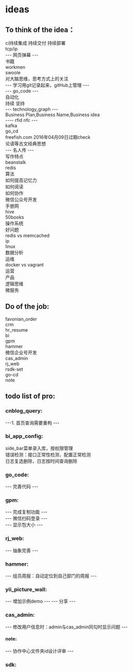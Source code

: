 # ideas  
## To think of the idea： 
ci持续集成 持续交付 持续部署  
tcp/ip   
--- 网页弹幕 ---  
书籍  
workmen   
swoole  
对大脑思维，思考方式上的关注  
--- 学习用git记录起来，gitHub上管理 ---  
--- go_code ---   
自动化     
持续 坚持   
--- technology_graph ---  
Business Plan,Business Name,Business idea  
---- rfid nfc ---  
kafka  
go_cd  
freefish.com 2016年04月09日过期check   
论语等古文经典思想    
--- 名人传 ---  
写作特点  
beanstalk  
redis  
算法  
如何提高记忆力  
如何阅读  
如何协作  
微信公众号开发  
手册网  
hive  
50books  
操作系统  
好问题  
redis vs memcached    
ip    
linux  
数据分析  
运维  
docker vs vagrant   
运营  
产品   
逻辑思维  
微服务  


## Do of the job: 
favonian_order  
crm  
hr_resume  
bi  
gpm  
hammer  
微信企业号开发  
cas_admin  
rj_web  
rsdk-set  
go-cd   
note   

## todo list of pro:

### cnblog_query: 
---1. 首页查询需要重构 ---  

### bi_app_config: 
side_bar菜单录入库，按权限管理  
错误检测：接口正常性检测，配置正常检测  
日志复选删除，日志按时间查询删除  


### go_code:
--- 完善代码 ---  

### gpm:
--- 完成复制功能 ---  
--- 微信扫码登录  ---  
--- 显示包大小 ---  

### rj_web: 
--- 抽象完善  ---

### hammer:  
--- 组员周报：自动定位到自己部门的周报 ---

### yii_picture_wall: 
--- 增加示例demo ---
--- 分享 ---

### cas_admin:  
--- 修改用户信息时：admin与cas_admin同勾时显示问题 --- 

#### note:  
--- 协作中心文件夹id设计评审 ---  

### sdk:
